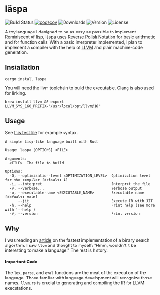 # läspa
![Build Status](https://github.com/manorajesh/laspa/actions/workflows/rust.yml/badge.svg)
[![codecov](https://codecov.io/gh/manorajesh/laspa/branch/master/graph/badge.svg?token=2CN1LLRK4P)](https://codecov.io/gh/manorajesh/laspa)
![Downloads](https://img.shields.io/crates/d/laspa)
![Version](https://img.shields.io/crates/v/laspa)
![License](https://img.shields.io/crates/l/laspa)

A toy language I designed to be as easy as possible to implement. 
Reminiscent of [lisp](https://en.wikipedia.org/wiki/Lisp_(programming_language)), 
läspa uses [Reverse Polish Notation](https://en.wikipedia.org/wiki/Reverse_Polish_notation) 
for basic arithmetic and for function calls. With a basic interpreter implemented, I plan to
implement a compiler with the help of [LLVM](https://llvm.org/docs/LangRef.html#type-system) and plain machine-code generation.

## Installation
```shell
cargo install laspa
```

You will need the llvm toolchain to build the executable. Clang is also used for linking.
```shell
brew install llvm && export LLVM_SYS_160_PREFIX='/usr/local/opt/llvm@16'
```

## Usage
See [this test file](https://github.com/manorajesh/laspa/blob/master/examples/test.laspa) for example syntax.
```
A simple Lisp-like language built with Rust

Usage: laspa [OPTIONS] <FILE>

Arguments:
  <FILE>  The file to build

Options:
  -O, --optimization-level <OPTIMIZATION_LEVEL>  Optimization level for the compiler [default: 1]
  -i, --interpret                                Interpret the file
  -v, --verbose...                               Verbose output
  -o, --executable-name <EXECUTABLE_NAME>        Executable name [default: main]
      --jit                                      Execute IR with JIT
  -h, --help                                     Print help (see more with '--help')
  -V, --version                                  Print version
  ```

## Why
I was reading an [article](https://mhdm.dev/posts/sb_lower_bound/) on the fastest implementation of a binary search algorithm.
I saw `llvm` and thought to myself: "Hmm, wouldn't it be interesting to make a language." The rest is history.


#### Important Code
The `lex`, `parse`, and `eval` functions are the meat of the execution of the language. Those familiar with language
development will recognize those names. `llvm.rs` is crucial to generating and compiling the IR for LLVM executations.
